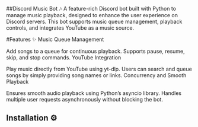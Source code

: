 ##Discord Music Bot 🎶
A feature-rich Discord bot built with Python to manage music playback, designed to enhance the user experience on Discord servers. This bot supports music queue management, playback controls, and integrates YouTube as a music source.

#Features ✨
Music Queue Management

Add songs to a queue for continuous playback.
Supports pause, resume, skip, and stop commands.
YouTube Integration

Play music directly from YouTube using yt-dlp.
Users can search and queue songs by simply providing song names or links.
Concurrency and Smooth Playback

Ensures smooth audio playback using Python’s asyncio library.
Handles multiple user requests asynchronously without blocking the bot.

## Installation ⚙️

